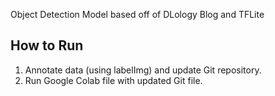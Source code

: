 Object Detection Model based off of DLology Blog and TFLite



## How to Run

1. Annotate data (using labelImg) and update Git repository.
2. Run Google Colab file with updated Git file.
